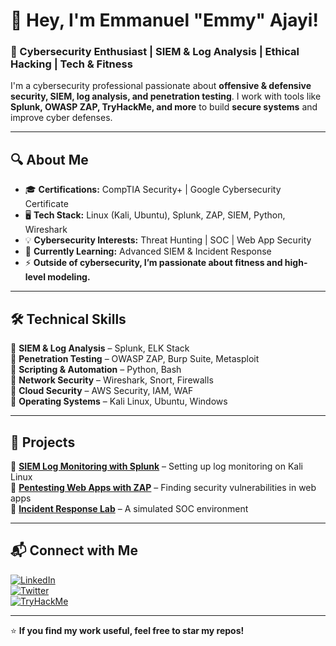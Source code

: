# 👋 Hey, I'm Emmanuel "Emmy" Ajayi!  

### 🚀 Cybersecurity Enthusiast | SIEM & Log Analysis | Ethical Hacking | Tech & Fitness  

I'm a cybersecurity professional passionate about **offensive & defensive security, SIEM, log analysis, and penetration testing**. I work with tools like **Splunk, OWASP ZAP, TryHackMe, and more** to build **secure systems** and improve cyber defenses.  

---

## 🔍 **About Me**
- 🎓 **Certifications:** CompTIA Security+ | Google Cybersecurity Certificate  
- 🖥️ **Tech Stack:** Linux (Kali, Ubuntu), Splunk, ZAP, SIEM, Python, Wireshark  
- 💡 **Cybersecurity Interests:** Threat Hunting | SOC | Web App Security  
- 📖 **Currently Learning:** Advanced SIEM & Incident Response  
- ⚡ **Outside of cybersecurity, I’m passionate about fitness and high-level modeling.**  

---

## 🛠️ **Technical Skills**
🔹 **SIEM & Log Analysis** – Splunk, ELK Stack  
🔹 **Penetration Testing** – OWASP ZAP, Burp Suite, Metasploit  
🔹 **Scripting & Automation** – Python, Bash  
🔹 **Network Security** – Wireshark, Snort, Firewalls  
🔹 **Cloud Security** – AWS Security, IAM, WAF  
🔹 **Operating Systems** – Kali Linux, Ubuntu, Windows  

---

## 🚀 **Projects**
📌 **[SIEM Log Monitoring with Splunk](https://github.com/EmmySec/siem-log-monitoring)** – Setting up log monitoring on Kali Linux  
📌 **[Pentesting Web Apps with ZAP](https://github.com/EmmySec/pentest-zap)** – Finding security vulnerabilities in web apps  
📌 **[Incident Response Lab](https://github.com/EmmySec/incident-response-lab)** – A simulated SOC environment  

---

## 📬 **Connect with Me**
[![LinkedIn](https://img.shields.io/badge/-LinkedIn-0077B5?style=for-the-badge&logo=linkedin&logoColor=white)](https://www.linkedin.com/in/emmanuelajayi)  
[![Twitter](https://img.shields.io/badge/-Twitter-1DA1F2?style=for-the-badge&logo=twitter&logoColor=white)](https://twitter.com/yourhandle)  
[![TryHackMe](https://img.shields.io/badge/-TryHackMe-red?style=for-the-badge&logo=tryhackme&logoColor=white)](https://tryhackme.com/p/EmmySec)  

---

⭐ **If you find my work useful, feel free to star my repos!**  

